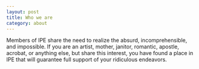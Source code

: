 ```yaml
---
layout: post
title: Who we are
category: about
---
```


Members of IPE share the need to realize the absurd, incomprehensible, and impossible. If you are an artist, mother, janitor, romantic, apostle, acrobat, or anything else, but share this interest, you have found a place in IPE that will guarantee full support of your ridiculous endeavors.  